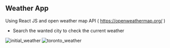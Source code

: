 ## Weather App
Using React JS and open weather map API ( https://openweathermap.org/ )

* Search the wanted city to check the current weather

![initial_weather](https://user-images.githubusercontent.com/70985565/118310951-a41f3e00-b4c5-11eb-8d2f-ebdd08723c3b.PNG)
![toronto_weather](https://user-images.githubusercontent.com/70985565/118310956-a5506b00-b4c5-11eb-8cf1-f4497e0c9817.PNG)

